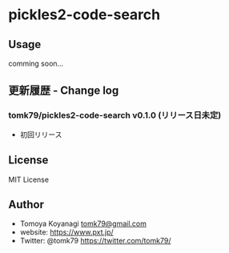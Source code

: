 # pickles2-code-search

## Usage

comming soon...



## 更新履歴 - Change log

### tomk79/pickles2-code-search v0.1.0 (リリース日未定)

- 初回リリース


## License

MIT License


## Author

- Tomoya Koyanagi <tomk79@gmail.com>
- website: <https://www.pxt.jp/>
- Twitter: @tomk79 <https://twitter.com/tomk79/>
